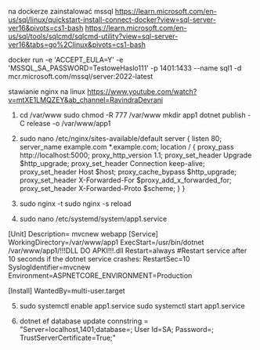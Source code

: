 na dockerze zainstalować mssql
https://learn.microsoft.com/en-us/sql/linux/quickstart-install-connect-docker?view=sql-server-ver16&pivots=cs1-bash
https://learn.microsoft.com/en-us/sql/tools/sqlcmd/sqlcmd-utility?view=sql-server-ver16&tabs=go%2Clinux&pivots=cs1-bash

docker run -e 'ACCEPT_EULA=Y' -e 'MSSQL_SA_PASSWORD=TestoweHaslo111' -p 1401:1433 --name sql1 -d mcr.microsoft.com/mssql/server:2022-latest 

stawianie nginx na linux
https://www.youtube.com/watch?v=mtXE1LMQZEY&ab_channel=RavindraDevrani

1. cd /var/www
sudo chmod -R 777 /var/www
mkdir app1
dotnet publish -C release -o /var/www/app1

2. sudo nano /etc/nginx/sites-available/default
server {
    listen        80;
    server_name   example.com *.example.com;
    location / {
        proxy_pass         http://localhost:5000;
        proxy_http_version 1.1;
        proxy_set_header   Upgrade $http_upgrade;
        proxy_set_header   Connection keep-alive;
        proxy_set_header   Host $host;
        proxy_cache_bypass $http_upgrade;
        proxy_set_header   X-Forwarded-For $proxy_add_x_forwarded_for;
        proxy_set_header   X-Forwarded-Proto $scheme;
    }
}

3. sudo nginx -t
   sudo nginx -s reload

4. sudo nano /etc/systemd/system/app1.service

[Unit] 
Description= mvcnew webapp
[Service] 
WorkingDirectory=/var/www/app1
ExecStart=/usr/bin/dotnet /var/www/app1/!!!DLL DO APKI!!!.dll 
Restart=always
#Restart service after 10 seconds if the dotnet service crashes:
RestartSec=10
SyslogIdentifier=mvcnew
Environment=ASPNETCORE_ENVIRONMENT=Production

[Install]
WantedBy=multi-user.target

5. sudo systemctl enable app1.service
sudo systemctl start app1.service

6. dotnet ef database update 
connstring = "Server=localhost,1401;database=; User Id=SA; Password=; TrustServerCertificate=True;"


